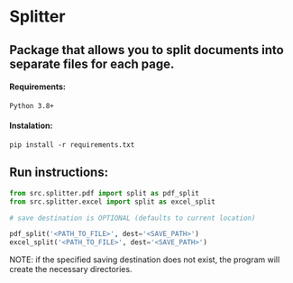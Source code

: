 # Splitter

## Package that allows you to split documents into separate files for each page.

#### Requirements:

```
Python 3.8+
```
#### Instalation:
```
pip install -r requirements.txt
```

## Run instructions:

```python
from src.splitter.pdf import split as pdf_split
from src.splitter.excel import split as excel_split

# save destination is OPTIONAL (defaults to current location)

pdf_split('<PATH_TO_FILE>', dest='<SAVE_PATH>')
excel_split('<PATH_TO_FILE>', dest='<SAVE_PATH>')

```
NOTE: if the specified saving destination does not exist, the program will create the necessary directories.
